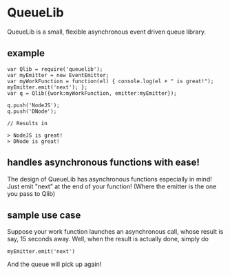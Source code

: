 QueueLib
========

QueueLib is a small, flexible asynchronous event driven queue library.

example
-------

	var Qlib = require('queuelib');
	var myEmitter = new EventEmitter;
	var myWorkFunction = function(el) { console.log(el + " is great!"); myEmitter.emit('next'); };
	var q = Qlib({work:myWorkFunction, emitter:myEmitter});

	q.push('NodeJS');
	q.push('DNode');
	
	// Results in 

	> NodeJS is great!
	> DNode is great!

handles asynchronous functions with ease!
-----------------------------------------
The design of QueueLib has asynchronous functions especially in mind! 
Just emit "next" at the end of your function! (Where the emitter is the one you pass to Qlib)

sample use case
---------------
Suppose your work function launches an asynchronous call, whose result is say, 15 seconds away.
Well, when the result is actually done, simply do

	myEmitter.emit('next')

And the queue will pick up again! 
